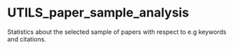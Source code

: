 # UTILS_paper_sample_analysis

Statistics about the selected sample of papers with respect to e.g keywords and citations.
